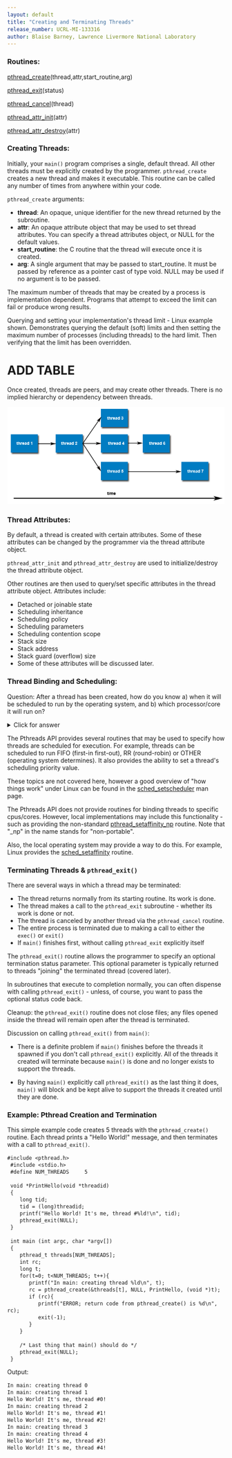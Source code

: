 ```yaml
---
layout: default
title: "Creating and Terminating Threads"
release_number: UCRL-MI-133316
author: Blaise Barney, Lawrence Livermore National Laboratory
---
```


### Routines:

<a href='man/pthread_create.txt'>pthread_create</a>(thread,attr,start_routine,arg)

<a href='man/pthread_exit.txt'>pthread_exit</a>(status)

<a href='man/pthread_cancel.txt'>pthread_cancel</a>(thread)

<a href='man/pthread_attr_init.txt'>pthread_attr_init</a>(attr)

<a href='man/pthread_attr_destroy.txt'>pthread_attr_destroy</a>(attr)

### Creating Threads:

Initially, your `main()` program comprises a single, default thread. All other threads must be explicitly created by the programmer.
`pthread_create` creates a new thread and makes it executable. This routine can be called any number of times from anywhere within your code.

`pthread_create` arguments:
* **thread**: An opaque, unique identifier for the new thread returned by the subroutine.
* **attr**: An opaque attribute object that may be used to set thread attributes. You can specify a thread attributes object, or NULL for the default values.
* **start_routine**: the C routine that the thread will execute once it is created.
* **arg**: A single argument that may be passed to start_routine. It must be passed by reference as a pointer cast of type void. NULL may be used if no argument is to be passed.

The maximum number of threads that may be created by a process is implementation dependent. Programs that attempt to exceed the limit can fail or produce wrong results.

Querying and setting your implementation's thread limit - Linux example shown. Demonstrates querying the default (soft) limits and then setting the maximum number of processes (including threads) to the hard limit. Then verifying that the limit has been overridden.

# ADD TABLE

Once created, threads are peers, and may create other threads. There is no implied hierarchy or dependency between threads.

![peer_threads](images/peerThreads.gif)

### Thread Attributes:

By default, a thread is created with certain attributes. Some of these attributes can be changed by the programmer via the thread attribute object.

`pthread_attr_init` and `pthread_attr_destroy` are used to initialize/destroy the thread attribute object.

Other routines are then used to query/set specific attributes in the thread attribute object. Attributes include:
* Detached or joinable state
* Scheduling inheritance
* Scheduling policy
* Scheduling parameters
* Scheduling contention scope
* Stack size
* Stack address
* Stack guard (overflow) size
* Some of these attributes will be discussed later.

### Thread Binding and Scheduling:

Question: After a thread has been created, how do you know a) when it will be scheduled to run by the operating system, and b) which processor/core it will run on? 

<details>
  <summary>Click for answer</summary>


*Unless you are using the Pthreads scheduling mechanism, it is up to the implementation and/or operating system to decide where and when threads will execute.  Robust programs should not depend upon threads executing in a specific order or on a specific processor/core.*

</details>

The Pthreads API provides several routines that may be used to specify how threads are scheduled for execution. For example, threads can be scheduled to run FIFO (first-in first-out), RR (round-robin) or OTHER (operating system determines). It also provides the ability to set a thread's scheduling priority value.

These topics are not covered here, however a good overview of "how things work" under Linux can be found in the [sched_setscheduler](man/sched_setscheduler.txt) man page.

The Pthreads API does not provide routines for binding threads to specific cpus/cores. However, local implementations may include this functionality - such as providing the non-standard [pthread_setaffinity_np](man/pthread_setaffinity_np.txt) routine. Note that "_np" in the name stands for "non-portable".

Also, the local operating system may provide a way to do this. For example, Linux provides the [sched_setaffinity](man/sched_setaffinity.txt) routine.

### Terminating Threads & `pthread_exit()`

There are several ways in which a thread may be terminated:
* The thread returns normally from its starting routine. Its work is done.
* The thread makes a call to the `pthread_exit` subroutine - whether its work is done or not.
* The thread is canceled by another thread via the `pthread_cancel` routine.
* The entire process is terminated due to making a call to either the `exec()` or `exit()`
* If `main()` finishes first, without calling `pthread_exit` explicitly itself

The `pthread_exit()` routine allows the programmer to specify an optional termination status parameter. This optional parameter is typically returned to threads "joining" the terminated thread (covered later).

In subroutines that execute to completion normally, you can often dispense with calling `pthread_exit()` - unless, of course, you want to pass the optional status code back.

Cleanup: the `pthread_exit()` routine does not close files; any files opened inside the thread will remain open after the thread is terminated.

Discussion on calling `pthread_exit()` from `main()`:

* There is a definite problem if `main()` finishes before the threads it spawned if you don't call `pthread_exit()` explicitly. All of the threads it created will terminate because `main()` is done and no longer exists to support the threads.

* By having `main()` explicitly call `pthread_exit()` as the last thing it does, `main()` will block and be kept alive to support the threads it created until they are done.

### Example: Pthread Creation and Termination

This simple example code creates 5 threads with the `pthread_create()` routine. Each thread prints a "Hello World!" message, and then terminates with a call to `pthread_exit()`.

```
#include <pthread.h>
 #include <stdio.h>
 #define NUM_THREADS     5

 void *PrintHello(void *threadid)
 {
    long tid;
    tid = (long)threadid;
    printf("Hello World! It's me, thread #%ld!\n", tid);
    pthread_exit(NULL);
 }

 int main (int argc, char *argv[])
 {
    pthread_t threads[NUM_THREADS];
    int rc;
    long t;
    for(t=0; t<NUM_THREADS; t++){
       printf("In main: creating thread %ld\n", t);
       rc = pthread_create(&threads[t], NULL, PrintHello, (void *)t);
       if (rc){
          printf("ERROR; return code from pthread_create() is %d\n", rc);
          exit(-1);
       }
    }

    /* Last thing that main() should do */
    pthread_exit(NULL);
 }
```

Output:

```
In main: creating thread 0
In main: creating thread 1
Hello World! It's me, thread #0!
In main: creating thread 2
Hello World! It's me, thread #1!
Hello World! It's me, thread #2!
In main: creating thread 3
In main: creating thread 4
Hello World! It's me, thread #3!
Hello World! It's me, thread #4!
```
